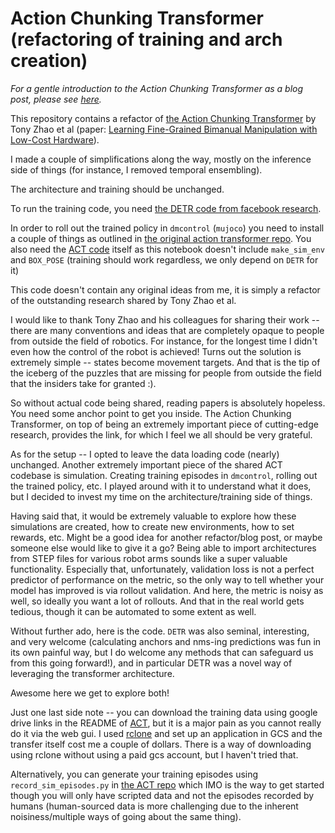 # Action Chunking Transformer (refactoring of training and arch creation)

*For a gentle introduction to the Action Chunking Transformer as a blog post, please see [here](https://github.com/radekosmulski/ACT_refactor/blob/main/Action_Chunking_Transformer.ipynb).*

This repository contains a refactor of [the Action Chunking Transformer](https://github.com/tonyzhaozh/act) by Tony Zhao et al (paper: [Learning Fine-Grained Bimanual Manipulation with Low-Cost Hardware](https://arxiv.org/abs/2304.13705)).

I made a couple of simplifications along the way, mostly on the inference side of things (for instance, I removed temporal ensembling). 

The architecture and training should be unchanged.

To run the training code, you need [the DETR code from facebook research](https://github.com/facebookresearch/detr).

In order to roll out the trained policy in `dmcontrol` (`mujoco`) you need to install a couple of things as outlined in [the original action transformer repo](https://github.com/tonyzhaozh/act). You also need the [ACT code](https://github.com/tonyzhaozh/act) itself as this notebook doesn't include `make_sim_env` and `BOX_POSE` (training should work regardless, we only depend on `DETR` for it)

This code doesn't contain any original ideas from me, it is simply a refactor of the outstanding research shared by Tony Zhao et al.

I would like to thank Tony Zhao and his colleagues for sharing their work -- there are many conventions and ideas that are completely opaque to people from outside the field of robotics. For instance, for the longest time I didn't even how the control of the robot is achieved! Turns out the solution is extremely simple -- states become movement targets. And that is the tip of the iceberg of the puzzles that are missing for people from outside the field that the insiders take for granted :).

So without actual code being shared, reading papers is absolutely hopeless. You need some anchor point to get you inside. The Action Chunking Transformer, on top of being an extremely important piece of cutting-edge research, provides the link, for which I feel we all should be very grateful.

As for the setup -- I opted to leave the data loading code (nearly) unchanged. Another extremely important piece of the shared ACT codebase is simulation. Creating training episodes in `dmcontrol`, rolling out the trained policy, etc. I played around with it to understand what it does, but I decided to invest my time on the architecture/training side of things.

Having said that, it would be extremely valuable to explore how these simulations are created, how to create new environments, how to set rewards, etc. Might be a good idea for another refactor/blog post, or maybe someone else would like to give it a go? Being able to import architectures from STEP files for various robot arms sounds like a super valuable functionality. Especially that, unfortunately, validation loss is not a perfect predictor of performance on the metric, so the only way to tell whether your model has improved is via rollout validation. And here, the metric is noisy as well, so ideally you want a lot of rollouts. And that in the real world gets tedious, though it can be automated to some extent as well.

Without further ado, here is the code. `DETR` was also seminal, interesting, and very welcome (calculating anchors and nms-ing predictions was fun in its own painful way, but I do welcome any methods that can safeguard us from this going forward!), and in particular DETR was a novel way of leveraging the transformer architecture.

Awesome here we get to explore both!

Just one last side note -- you can download the training data using google drive links in the README of [ACT](https://github.com/tonyzhaozh/act), but it is a major pain as you cannot really do it via the web gui. I used [rclone](https://rclone.org/drive/) and set up an application in GCS and the transfer itself cost me a couple of dollars. There is a way of downloading using rclone without using a paid gcs account, but I haven't tried that.

Alternatively, you can generate your training episodes using `record_sim_episodes.py` in [the ACT repo](https://github.com/tonyzhaozh/act) which IMO is the way to get started though you will only have scripted data and not the episodes recorded by humans (human-sourced data is more challenging due to the inherent noisiness/multiple ways of going about the same thing).
